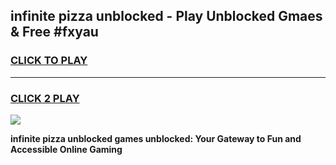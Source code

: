 
## infinite pizza unblocked - Play Unblocked Gmaes & Free #fxyau
<h3>
<a href="https://news.freeplayer.one?title=infinite_pizza_unblocked&ref=26F">CLICK TO PLAY</a></h3>
<hr>

<h3>
<a href="https://news.freeplayer.one?title=infinite_pizza_unblocked&ref=26F">CLICK 2 PLAY</a>
  
</h3>

<a href="https://news.freeplayer.one?title=infinite_pizza_unblocked&ref=26F/"><img src="https://clearcache.store/games.png"></a>


**infinite pizza unblocked games unblocked: Your Gateway to Fun and Accessible Online Gaming**
